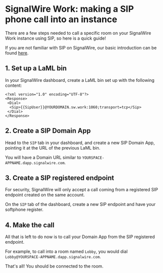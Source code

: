 # SignalWire Work: making a SIP phone call into an instance

There are a few steps needed to call a specific room on your SignalWire Work instance using SIP, so here is a quick guide!

If you are not familiar with SIP on SignalWire, our basic introduction can be found [here](https://signalwire.com/resources/guides/sip).

## 1. Set up a LaML bin

In your SignalWire dashboard, create a LaML bin set up with the following content:

```
<?xml version="1.0" encoding="UTF-8"?>
<Response>
 <Dial>
  <Sip>{{SipUser}}@YOURDOMAIN.sw.work:1060;transport=tcp</Sip>
 </Dial>
</Response>
```

## 2. Create a SIP Domain App

Head to the `SIP` tab in your dashboard, and create a new SIP Domain App, pointing it at the URL of the previous LaML bin.

You will have a Domain URL similar to `YOURSPACE-APPNAME.dapp.signalwire.com`.

## 3. Create a SIP registered endpoint

For security, SignalWire will only accept a call coming from a registered SIP endpoint created on the same account.

On the `SIP` tab of the dashboard, create a new SIP endpoint and have your softphone register.

## 4. Make the call

All that is left to do now is to call your Domain App from the SIP registered endpoint.

For example, to call into a room named `Lobby`, you would dial `Lobby@YOURSPACE-APPNAME.dapp.signalwire.com`.

That's all! You should be connected to the room.